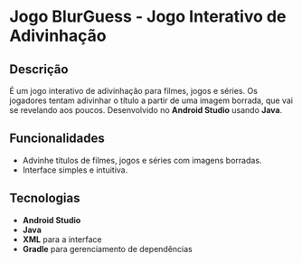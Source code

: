 # Jogo BlurGuess - Jogo Interativo de Adivinhação

## Descrição

É um jogo interativo de adivinhação para filmes, jogos e séries. Os jogadores tentam adivinhar o título a partir de uma imagem borrada, que vai se revelando aos poucos. Desenvolvido no **Android Studio** usando **Java**.

## Funcionalidades

- Advinhe títulos de filmes, jogos e séries com imagens borradas.
- Interface simples e intuitiva.

## Tecnologias

- **Android Studio**
- **Java**
- **XML** para a interface
- **Gradle** para gerenciamento de dependências

